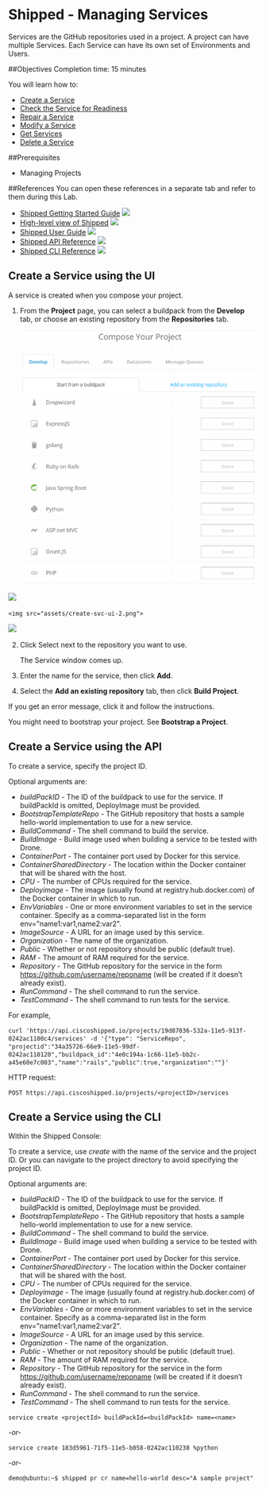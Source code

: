 # Shipped - Managing Services

Services are the GitHub repositories used in a project. A project can have multiple Services. Each Service can have its own set of Environments and Users.


##Objectives
Completion time: 15 minutes

You will learn how to:

- <a href="#create">Create a Service</a>
- <a href="2.md">Check the Service for Readiness</a>
- <a href="3.md">Repair a Service</a>
- <a href="4.md">Modify a Service</a>
- <a href="5.md">Get Services</a>
- <a href="6.md">Delete a Service</a>


##Prerequisites

- Managing Projects




##References
You can open these references in a separate tab and refer to them during this Lab.



- <a href="#" target="_blank">Shipped Getting Started Guide</a>  ![](posts/files/shipped-manage-services/assets/icon-open-link.jpg)
- <a href="https://cisco.jiveon.com/docs/DOC-811787" target="_blank">High-level view of Shipped</a>  ![](posts/files/shipped-manage-services/assets/icon-open-link.jpg)
- <a href="#" target="_blank">Shipped User Guide</a>  ![](posts/files/shipped-manage-services/assets/icon-open-link.jpg)
- <a href="#" target="_blank">Shipped API Reference</a>  ![](posts/files/shipped-manage-services/assets/icon-open-link.jpg)
- <a href="#" target="_blank">Shipped CLI Reference</a>  ![](posts/files/shipped-manage-services/assets/icon-open-link.jpg)



<a name="create"></a>
## Create a Service using the UI

A service is created when you compose your project.

1. From the **Project** page, you can select a buildpack from the **Develop** tab, or choose an existing repository from the **Repositories** tab.

	<img src="assets/create-svc-ui.png">
![](posts/files/shipped-manage-services/assets/create-svc-ui.png)

	<img src="assets/create-svc-ui-2.png">
![](posts/files/shipped-manage-services/assets/create-svc-ui-2.png)

2. Click Select next to the repository you want to use.

	The Service window comes up.

3. Enter the name for the service, then click **Add**.

4. Select the **Add an existing repository** tab, then click **Build Project**.

If you get an error message, click it and follow the instructions.

You might need to bootstrap your project. See **Bootstrap a Project**.


## Create a Service  using the API

To create a service, specify the project ID.

Optional arguments are:

- *buildPackID* - The ID of the buildpack to use for the service. If buildPackId is omitted, DeployImage must be provided.
- *BootstrapTemplateRepo* - The GitHub repository that hosts a sample hello-world implementation to use for a new service. 
- *BuildCommand* - The shell command to build the service.
- *BuildImage* - Build image used when building a service to be tested with Drone. 
- *ContainerPort* - The container port used by Docker for this service.
- *ContainerSharedDirectory* - The location within the Docker container that will be shared with the host. 
- *CPU* - The number of CPUs required for the service.
- *Deployimage* - The image (usually found at registry.hub.docker.com) of the Docker container in which to run.
- *EnvVariables* -  One or more environment variables to set in the service container.  Specify as a comma-separated list in the form env="name1:var1,name2:var2".
- *ImageSource* - A URL for an image used by this service. 
- *Organization* - The name of the organization.
- *Public* - Whether or not repository should be public (default true).
- *RAM* - The amount of RAM required for the service.
- *Repository* - The GitHub repository for the service in the form https://github.com/username/reponame (will be created if it doesn’t already exist).
- *RunCommand* - The shell command to run the service.
- *TestCommand* - The shell command to run tests for the service.


For example,

	curl 'https://api.ciscoshipped.io/projects/19d87036-532a-11e5-913f-0242ac1100c4/services' -d '{"type": "ServiceRepo", "projectid":"34a35726-66e9-11e5-99df-0242ac110120","buildpack_id":"4e0c194a-1c66-11e5-bb2c-a45e60e7c003","name":"rails","public":true,"organization":""}'

HTTP request:

	POST https://api.ciscoshipped.io/projects/<projectID>/services






## Create a Service  using the CLI

Within the Shipped Console:

To create a service, use *create* with the name of the service and the project ID. Or you can navigate to the project directory to avoid specifying the project ID.

Optional arguments are:

- *buildPackID* - The ID of the buildpack to use for the service. If buildPackId is omitted, DeployImage must be provided.
- *BootstrapTemplateRepo* - The GitHub repository that hosts a sample hello-world implementation to use for a new service. 
- *BuildCommand* - The shell command to build the service.
- *BuildImage* - Build image used when building a service to be tested with Drone. 
- *ContainerPort* - The container port used by Docker for this service.
- *ContainerSharedDirectory* - The location within the Docker container that will be shared with the host. 
- *CPU* - The number of CPUs required for the service.
- *Deployimage* - The image (usually found at registry.hub.docker.com) of the Docker container in which to run.
- *EnvVariables* -  One or more environment variables to set in the service container.  Specify as a comma-separated list in the form env="name1:var1,name2:var2".
- *ImageSource* - A URL for an image used by this service. 
- *Organization* - The name of the organization.
- *Public* - Whether or not repository should be public (default true).
- *RAM* - The amount of RAM required for the service.
- *Repository* - The GitHub repository for the service in the form https://github.com/username/reponame (will be created if it doesn’t already exist).
- *RunCommand* - The shell command to run the service.
- *TestCommand* - The shell command to run tests for the service.


<!-- inserted so the following renders correctly -->

	service create <projectId> buildPackId=<buildPackId> name=<name>


*-or-* 

	service create 183d5961-71f5-11e5-b058-0242ac110238 %python 


*-or-* 

	demo@ubuntu:~$ shipped pr cr name=hello-world desc="A sample project"




